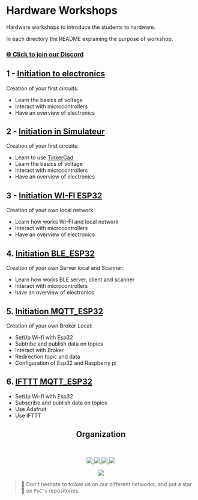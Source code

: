 # Hardware Workshops

Hardware workshops to introduce the students to hardware.

In each directory the README explaining the purpose of workshop.

### [🌐 Click to join our Discord](https://discord.gg/Yqq2ADGDS7)

## 1 - [Initiation to electronics](./1.Initiation)
Creation of your first circuits:
- Learn the basics of voltage
- Interact with microcontrollers
- Have an overview of electronics  
  
## 2 - [Initiation in Simulateur](./2.Simulateur)
Creation of your first circuits:
- Learn to use [TinkerCad](https://www.tinkercad.com/)
- Learn the basics of voltage
- Interact with microcontrollers
- Have an overview of electronics

## 3 - [Initiation WI-FI ESP32](./3.Wi-Fi_Esp32/README.md)
Creation of your own local network:
- Learn how works WI-FI and local network
- Interact with microcontrollers
- Have an overview of electronics

## 4. [Initiation BLE_ESP32](./4.BLE_Esp32/README.md)
Creation of your own Server local and Scanner:
- Learn how works BLE server, client and scanner
- Interact with microcontrollers
- have an overview of electronics

## 5. [Initiation MQTT_ESP32](./5.MQTT_Esp32/README.md)
Creation of your own Broker Local:
- SetUp Wi-fi with Esp32
- Subtribe and publish data on topics
- Interact with Broker
- Redirection topic and data
- Configuration of Esp32 and Raspberry pi

## 6. [IFTTT MQTT_ESP32](./6.MQTT_with_IFTTT_Esp32/README.md)
- SetUp Wi-fi with Esp32
- Subscribe and publish data on topics
- Use Adafruit
- Use IFTTT

<h2 align=center>
Organization
</h2>
<br/>
<p align='center'>
    <a href="https://www.linkedin.com/company/pocinnovation/mycompany/">
        <img src="https://img.shields.io/badge/LinkedIn-0077B5?style=for-the-badge&logo=linkedin&logoColor=white">
    </a>
    <a href="https://www.instagram.com/pocinnovation/">
        <img src="https://img.shields.io/badge/Instagram-E4405F?style=for-the-badge&logo=instagram&logoColor=white">
    </a>
    <a href="https://twitter.com/PoCInnovation">
        <img src="https://img.shields.io/badge/Twitter-1DA1F2?style=for-the-badge&logo=twitter&logoColor=white">
    </a>
    <a href="https://discord.com/invite/Yqq2ADGDS7">
        <img src="https://img.shields.io/badge/Discord-7289DA?style=for-the-badge&logo=discord&logoColor=white">
    </a>
</p>
<p align=center>
    <a href="https://www.poc-innovation.fr/">
        <img src="https://img.shields.io/badge/WebSite-1a2b6d?style=for-the-badge&logo=GitHub Sponsors&logoColor=white">
    </a>
</p>

> 🚀 Don't hesitate to follow us on our different networks, and put a star 🌟 on `PoC's` repositories.